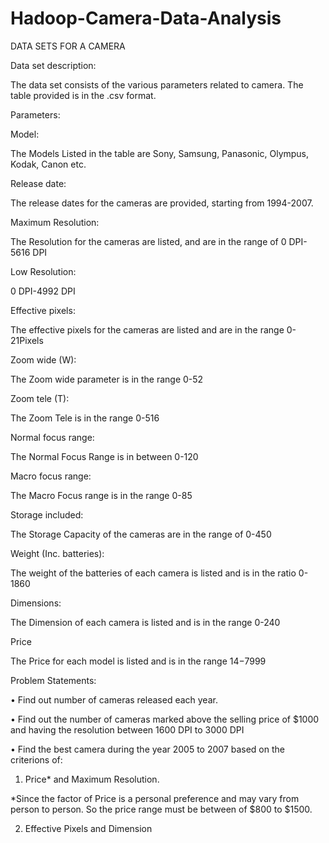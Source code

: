# Hadoop-Camera-Data-Analysis

DATA SETS FOR A CAMERA



Data set description:

The data set consists of the various parameters related to camera. The table provided is in the .csv format.


Parameters:

Model:

The Models Listed in the table are Sony, Samsung, Panasonic, Olympus, Kodak, Canon etc.

Release date:

The release dates for the cameras are provided, starting from 1994-2007.

Maximum Resolution:

The Resolution for the cameras are listed, and are in the range of 0 DPI-5616 DPI

Low Resolution:

0 DPI-4992 DPI

Effective pixels:

The effective pixels for the cameras are listed and are in the range 0-21Pixels

Zoom wide (W):

The Zoom wide parameter is in the range 0-52

Zoom tele (T):

The Zoom Tele is in the range 0-516

Normal focus range:

The Normal Focus Range is in between 0-120

Macro focus range:

The Macro Focus range is in the range 0-85

Storage included:

The Storage Capacity of the cameras are in the range of 0-450

Weight (Inc. batteries):

The weight of the batteries of each camera is listed and is in the ratio 0-1860

Dimensions:

The Dimension of each camera is listed and is in the range 0-240

Price

The Price for each model is listed and is in the range $14-$7999





Problem Statements:

•	Find out number of cameras released each year. 

•	Find out the number of cameras marked above the selling price of $1000 and having the resolution between 1600 DPI to 3000 DPI 

•	Find the best camera during the year 2005 to 2007 based on the criterions of: 

1.	Price* and Maximum Resolution. 

*Since the factor of Price is a personal preference and may vary from person to person. So the price range must be between of $800 to $1500. 

2.	Effective Pixels and Dimension 
